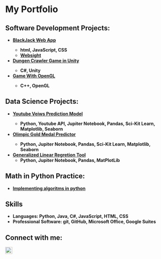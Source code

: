 <h1>My Portfolio 

<h2> Software Development Projects:</h2>

  - <b>[BlackJack Web App](https://github.com/Nick-Petruccelli/Web-App-BlackJack)
    - html, JavaScript, CSS
    - [Websight](https://nick-petruccelli.github.io/Web-App-BlackJack/)
  - <b>[Dungen Crawler Game in Unity](https://github.com/DungeonCrawlerProject/cs-app-dungeon-crawler/tree/main)
    - C#, Unity
  - <B>[Game With OpenGL](https://github.com/Nick-Petruccelli/cpp-platformer)
    - C++, OpenGL

<h2> Data Science Projects:</h2>

- <b>[Youtube Veiws Prediction Model](https://github.com/Nick-Petruccelli/YT-Views-Prediction_Model)
  - Python, Youtube API, Jupiter Notebook, Pandas, Sci-Kit Learn, Matplotlib, Seaborn
- <b>[Olimpic Gold Medal Predictor](https://github.com/Nick-Petruccelli/Olimpic-Medal-Predicter)
  - Python, Jupiter Notebook, Pandas, Sci-Kit Learn, Matplotlib, Seaborn
- <b>[Generalized Linear Regretion Tool](https://github.com/Nick-Petruccelli/Generalized-Linear-Regretion-Tool)</b>
  - Python, Jupiter Notebook, Pandas, MatPlotLib

<h2> Math in Python Practice:</h2>
  
  - <b>[Implementing algoritms in python](https://github.com/Nick-Petruccelli/Implementing-algoritms-in-python)
  
<h2>Skills</h2>

  - Languages: Python, Java, C#, JavaScript, HTML, CSS
  - Professional Software: git, GitHub, Microsoft Office, Google Suites

<h2> Connect with me:</h2>

[<img align="left" alt="JoshMadakor | LinkedIn" width="22px" src="https://cdn.jsdelivr.net/npm/simple-icons@v3/icons/linkedin.svg" />][linkedin]

[linkedin]: https://linkedin.com/in/joshmadakor

<!--

Here are some ideas to get you started:

- 🔭 I’m currently working on ...
- 🌱 I’m currently learning ...
- 👯 I’m looking to collaborate on ...
- 🤔 I’m looking for help with ...
- 💬 Ask me about ...
- 📫 How to reach me: ...
- 😄 Pronouns: ...
- ⚡ Fun fact: ...
-->
